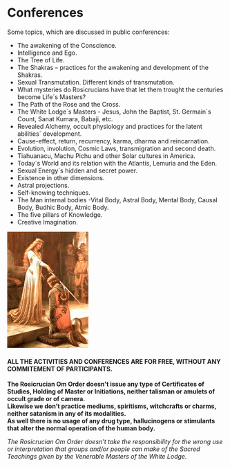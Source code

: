# Conferences

Some topics, which are discussed in public conferences:

* The awakening of the Conscience.
* Intelligence and Ego.
* The Tree of Life.
* The Shakras – practices for the awakening and development of the Shakras.
* Sexual Transmutation. Different kinds of transmutation.
* What mysteries do Rosicrucians have that let them trought the centuries become Life´s Masters?
* The Path of the Rose and the Cross.
* The White Lodge´s Masters - Jesus, John the Baptist, St. Germain´s Count, Sanat Kumara, Babaji, etc.
* Revealed Alchemy, occult physiology and practices for the latent abilities´ development.
* Cause-effect, return, recurrency, karma, dharma and  reincarnation. 
* Evolution, involution, Cosmic Laws, transmigration and second death. 
* Tiahuanacu, Machu Pichu and other Solar cultures in America.
* Today´s World and its relation with the Atlantis, Lemuria and the Eden.
* Sexual Energy´s hidden and secret power.
* Existence in other dimensions.
* Astral projections.
* Self-knowing techniques.
* The Man internal bodies -Vital Body, Astral Body, Mental Body, Causal Body, Budhic Body, Atmic Body.
* The five pillars of Knowledge.
* Creative Imagination.

![Initiation](/assets/img/initiation.jpg)
  
#### ALL THE ACTIVITIES AND CONFERENCES ARE FOR FREE, WITHOUT ANY COMMITEMENT OF PARTICIPANTS.
  
**The Rosicrucian Om Order doesn't issue any type of Certificates of Studies, Holding of Master or Initiations, neither talisman or amulets of occult grade or of camera.  
Likewise we don’t practice mediums, spiritisms, witchcrafts or charms, neither satanism in any of its modalities.  
As well there is no usage of any drug type, hallucinogens or stimulants that alter the normal operation of the human body.**  
  
_The Rosicrucian Om Order doesn't take the responsibility for the wrong use or interpretation that groups and/or people can make of the Sacred Teachings given by the Venerable Masters of the White Lodge._
